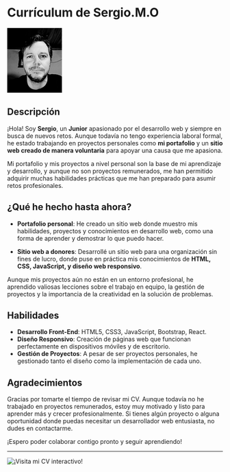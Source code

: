 # Currículum de Sergio.M.O

![Mi Foto de Perfil](1Foto_de_perfil_modificada_photoshop.png)

## Descripción

¡Hola! Soy **Sergio**, un **Junior** apasionado por el desarrollo web y siempre en busca de nuevos retos. Aunque todavía no tengo experiencia laboral formal, he estado trabajando en proyectos personales como **mi portafolio** y un **sitio web creado de manera voluntaria** para apoyar una causa que me apasiona.

Mi portafolio y mis proyectos a nivel personal son la base de mi aprendizaje y desarrollo, y aunque no son proyectos remunerados, me han permitido adquirir muchas habilidades prácticas que me han preparado para asumir retos profesionales.

## ¿Qué he hecho hasta ahora?

- **Portafolio personal**: He creado un sitio web donde muestro mis habilidades, proyectos y conocimientos en desarrollo web, como una forma de aprender y demostrar lo que puedo hacer.
  
- **Sitio web a donores**: Desarrollé un sitio web para una organización sin fines de lucro, donde puse en práctica mis conocimientos de **HTML, CSS, JavaScript, y diseño web responsivo**.

Aunque mis proyectos aún no están en un entorno profesional, he aprendido valiosas lecciones sobre el trabajo en equipo, la gestión de proyectos y la importancia de la creatividad en la solución de problemas.

## Habilidades

- **Desarrollo Front-End**: HTML5, CSS3, JavaScript, Bootstrap, React.
- **Diseño Responsivo**: Creación de páginas web que funcionan perfectamente en dispositivos móviles y de escritorio.
- **Gestión de Proyectos**: A pesar de ser proyectos personales, he gestionado tanto el diseño como la implementación de cada uno.
  
## Agradecimientos

Gracias por tomarte el tiempo de revisar mi CV. Aunque todavía no he trabajado en proyectos remunerados, estoy muy motivado y listo para aprender más y crecer profesionalmente. Si tienes algún proyecto o alguna oportunidad donde puedas necesitar un desarrollador web entusiasta, no dudes en contactarme.

¡Espero poder colaborar contigo pronto y seguir aprendiendo!

---

![¡Visita mi CV interactivo!](https://raw.githubusercontent.com/serg274/Hoja-de-Vida/refs/heads/main/logo_whatsap_250px_.webp)

